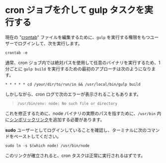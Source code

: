 # cron ジョブを介して gulp タスクを実行する

現在の "[crontab](https://en.wikipedia.org/wiki/Cron)" ファイルを編集するために、`gulp` を実行する権限をもつユーザーでログインして、次を実行します。

    crontab -e

通常、cron ジョブ内では絶対パスを使用して任意のバイナリを実行するため、1分ごとに `gulp build` を実行するための最初のアプローチは次のようになります。

    * * * * * cd /your/dir/to/run/in && /usr/local/bin/gulp build

しかしながら、cron ログで次のエラーが表示されることもあります。

> `/usr/bin/env: node: No such file or directory`

これを修正するために、node バイナリの実際のパスを指すために、`/usr/bin` 内に[シンボリックリンク](https://en.wikipedia.org/wiki/Ln_\(Unix\))を追加する必要があります。

**sudo** ユーザーとしてログインしていることを確認し、ターミナルに次のコマンドをペーストしてください。

    sudo ln -s $(which node) /usr/bin/node

このリンクが確立されると、cron タスクは正常に実行されるはずです。
